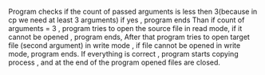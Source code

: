 Program checks if the count of passed arguments is less then 3(because in cp we need at least 3 arguments)
if yes , program ends
Than if count of arguments = 3 , program tries to open the source file in read mode, if it cannot be opened , program ends,
After that program tries to open target file (second argument) in write mode , if file cannot be opened in write mode,
program ends.
If everything is correct , program starts copying process , and at the end of the program opened files are closed.
